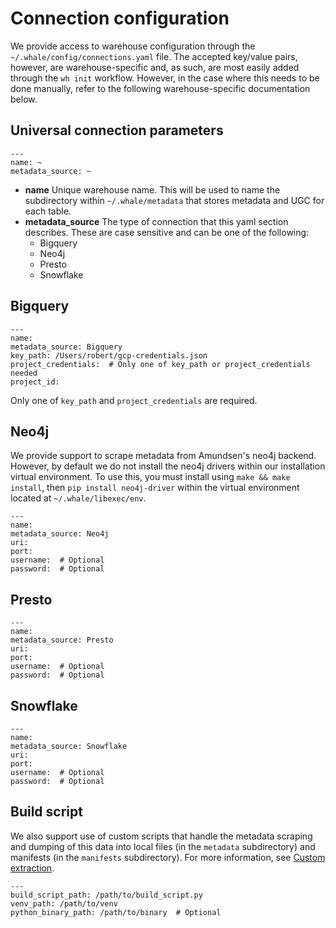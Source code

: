 # Connection configuration

We provide access to warehouse configuration through the `~/.whale/config/connections.yaml` file. The accepted key/value pairs, however, are warehouse-specific and, as such, are most easily added through the `wh init` workflow. However, in the case where this needs to be done manually, refer to the following warehouse-specific documentation below.

## Universal connection parameters

```text
---
name: ~
metadata_source: ~

```

* **name** Unique warehouse name. This will be used to name the subdirectory within `~/.whale/metadata` that stores metadata and UGC for each table.
* **metadata\_source** The type of connection that this yaml section describes. These are case sensitive and can be one of the following:
  * Bigquery
  * Neo4j
  * Presto
  * Snowflake

## Bigquery

```text
---
name: 
metadata_source: Bigquery
key_path: /Users/robert/gcp-credentials.json
project_credentials:  # Only one of key_path or project_credentials needed
project_id:
```

Only one of `key_path` and `project_credentials` are required.

## Neo4j

We provide support to scrape metadata from Amundsen's neo4j backend. However, by default we do not install the neo4j drivers within our installation virtual environment. To use this, you must install using `make && make install`, then `pip install neo4j-driver` within the virtual environment located at `~/.whale/libexec/env`.

```text
---
name: 
metadata_source: Neo4j
uri:
port:
username:  # Optional
password:  # Optional
```

## Presto

```text
---
name: 
metadata_source: Presto
uri:
port:
username:  # Optional
password:  # Optional
```

## Snowflake

```text
---
name:
metadata_source: Snowflake
uri:
port:
username:  # Optional
password:  # Optional
```

## Build script

We also support use of custom scripts that handle the metadata scraping and dumping of this data into local files \(in the `metadata` subdirectory\) and manifests \(in the `manifests` subdirectory\). For more information, see [Custom extraction](../for-developers/custom-extraction.md).

```text
---
build_script_path: /path/to/build_script.py
venv_path: /path/to/venv
python_binary_path: /path/to/binary  # Optional

```

